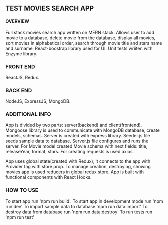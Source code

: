 ## TEST MOVIES SEARCH APP

#### OVERVIEW

Full stack movies search app written on MERN stack. Allows user to add movie to a database, delete movie from the database, display all movies, sort movies in alphabetical order, search through movie title and stars name and surname. React-boostrap library used for UI. Unit tests wriiten with Enzyme library.

### FRONT END

ReactJS, Redux.

### BACK END

NodeJS, ExpressJS, MongoDB.

### ADDITIONAL INFO

App is divided by two parts: server(backend) and client(frontend).
Mongoose library is used to communicate with MongoDB database, create models, schemas. Server is created with express library.
Seeder.js file seeds sample data to database. Server.js file configures and runs the server.
For Movie model created Movie schema with next fields: title, releaseYear, format, stars.
For creating requests is used axios.

App uses global state(created with Redux), it connects to the app with Provider tag with store prop.
To manage creation, destroying, showing movies app is used reducers in global redux store.
App is built with functional components with React Hooks.

### HOW TO USE

To start app run 'npm run build'.
To start app in development mode run 'npm run dev'
To import sample data to database 'npm run data:import'
To destroy data from database run 'npm run data:destroy'
To run tests run 'npm run test'
